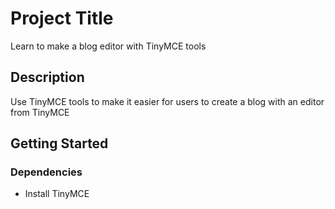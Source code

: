# Project Title

Learn to make a blog editor with TinyMCE tools

## Description


Use TinyMCE tools to make it easier for users to create a blog with an editor from TinyMCE

## Getting Started

### Dependencies

* Install TinyMCE




